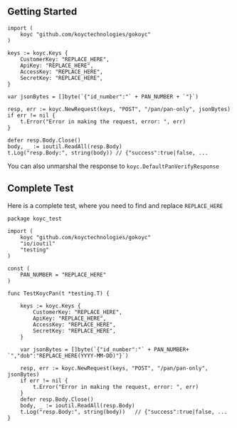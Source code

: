 
## Getting Started
	
	import (
		koyc "github.com/koyctechnologies/gokoyc"
	)
	
	keys := koyc.Keys {
		CustomerKey: "REPLACE_HERE",
		ApiKey: "REPLACE_HERE",
		AccessKey: "REPLACE_HERE",
		SecretKey: "REPLACE_HERE",
	}
		
	var jsonBytes = []byte(`{"id_number":"` + PAN_NUMBER + `"}`)

	resp, err := koyc.NewRequest(keys, "POST", "/pan/pan-only", jsonBytes)
	if err != nil {
		t.Error("Error in making the request, error: ", err)
	}
	
	defer resp.Body.Close()
	body, _ := ioutil.ReadAll(resp.Body)
	t.Log("resp.Body:", string(body)) // {"success":true|false, ...

You can also unmarshal the response to `koyc.DefaultPanVerifyResponse`
	
## Complete Test	

Here is a complete test, where you need to find and replace `REPLACE_HERE`


	package koyc_test
	
	import (
		koyc "github.com/koyctechnologies/gokoyc"
		"io/ioutil"
		"testing"
	)

	const (
		PAN_NUMBER = "REPLACE_HERE"
	)
	
	func TestKoycPan(t *testing.T) {
	
		keys := koyc.Keys {
			CustomerKey: "REPLACE_HERE",
			ApiKey: "REPLACE_HERE",
			AccessKey: "REPLACE_HERE",
			SecretKey: "REPLACE_HERE",
		}
		
		var jsonBytes = []byte(`{"id_number":"` + PAN_NUMBER+ `","dob":"REPLACE_HERE(YYYY-MM-DD)"}`)

		resp, err := koyc.NewRequest(keys, "POST", "/pan/pan-only", jsonBytes)
		if err != nil {
			t.Error("Error in making the request, error: ", err)
		}
		defer resp.Body.Close()
		body, _ := ioutil.ReadAll(resp.Body)
		t.Log("resp.Body:", string(body))   // {"success":true|false, ...
	}

